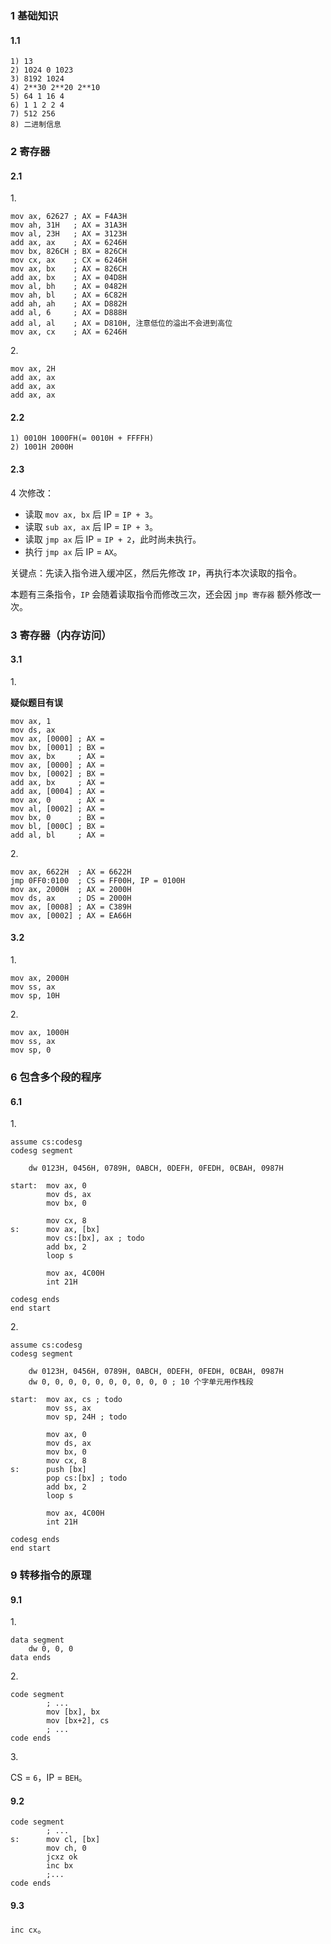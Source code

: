 ### 1 基础知识

#### 1.1

```text
1) 13
2) 1024 0 1023
3) 8192 1024
4) 2**30 2**20 2**10
5) 64 1 16 4
6) 1 1 2 2 4
7) 512 256
8) 二进制信息
```

### 2 寄存器

#### 2.1

1\.

```asmatmel
mov ax, 62627 ; AX = F4A3H
mov ah, 31H   ; AX = 31A3H
mov al, 23H   ; AX = 3123H
add ax, ax    ; AX = 6246H
mov bx, 826CH ; BX = 826CH
mov cx, ax    ; CX = 6246H
mov ax, bx    ; AX = 826CH
add ax, bx    ; AX = 04D8H
mov al, bh    ; AX = 0482H
mov ah, bl    ; AX = 6C82H
add ah, ah    ; AX = D882H
add al, 6     ; AX = D888H
add al, al    ; AX = D810H, 注意低位的溢出不会进到高位
mov ax, cx    ; AX = 6246H
```

2\.

```asmatmel
mov ax, 2H
add ax, ax
add ax, ax
add ax, ax
```

#### 2.2

```text
1) 0010H 1000FH(= 0010H + FFFFH)
2) 1001H 2000H
```

#### 2.3

4 次修改：

- 读取 `mov ax, bx` 后 IP = `IP + 3`。
- 读取 `sub ax, ax` 后 IP = `IP + 3`。
- 读取 `jmp ax` 后 IP = `IP + 2`，此时尚未执行。
- 执行 `jmp ax` 后 IP = `AX`。

关键点：先读入指令进入缓冲区，然后先修改 `IP`，再执行本次读取的指令。

本题有三条指令，`IP` 会随着读取指令而修改三次，还会因 `jmp 寄存器` 额外修改一次。

### 3 寄存器（内存访问）

#### 3.1

1\.

**疑似题目有误**

```asmatmel
mov ax, 1
mov ds, ax
mov ax, [0000] ; AX = 
mov bx, [0001] ; BX = 
mov ax, bx     ; AX = 
mov ax, [0000] ; AX = 
mov bx, [0002] ; BX = 
add ax, bx     ; AX = 
add ax, [0004] ; AX = 
mov ax, 0      ; AX = 
mov al, [0002] ; AX = 
mov bx, 0      ; BX = 
mov bl, [000C] ; BX = 
add al, bl     ; AX = 
```

2\.

```asmatmel
mov ax, 6622H  ; AX = 6622H
jmp 0FF0:0100  ; CS = FF00H, IP = 0100H
mov ax, 2000H  ; AX = 2000H
mov ds, ax     ; DS = 2000H
mov ax, [0008] ; AX = C389H
mov ax, [0002] ; AX = EA66H
```

#### 3.2

1\.

```asmatmel
mov ax, 2000H
mov ss, ax
mov sp, 10H
```

2\.

```asmatmel
mov ax, 1000H
mov ss, ax
mov sp, 0
```

### 6 包含多个段的程序

#### 6.1

1\.

```asmatmel
assume cs:codesg
codesg segment

	dw 0123H, 0456H, 0789H, 0ABCH, 0DEFH, 0FEDH, 0CBAH, 0987H
	
start:  mov ax, 0
		mov ds, ax
		mov bx, 0
		
		mov cx, 8
s:      mov ax, [bx]
		mov cs:[bx], ax ; todo
		add bx, 2
		loop s
		
		mov ax, 4C00H
		int 21H

codesg ends
end start
```

2\.

```asmatmel
assume cs:codesg
codesg segment

	dw 0123H, 0456H, 0789H, 0ABCH, 0DEFH, 0FEDH, 0CBAH, 0987H
	dw 0, 0, 0, 0, 0, 0, 0, 0, 0, 0 ; 10 个字单元用作栈段
	
start:  mov ax, cs ; todo
		mov ss, ax
		mov sp, 24H ; todo
		
		mov ax, 0
		mov ds, ax
		mov bx, 0
		mov cx, 8
s:      push [bx]
		pop cs:[bx] ; todo
		add bx, 2
		loop s
		
		mov ax, 4C00H
		int 21H

codesg ends
end start
```

### 9 转移指令的原理

#### 9.1

1\.

```asmatmel
data segment
	dw 0, 0, 0
data ends
```

2\.

```asmatmel
code segment
		; ...
		mov [bx], bx
		mov [bx+2], cs
		; ...
code ends
```

3\.

CS = `6`，IP = `BEH`。

#### 9.2

```asmatmel
code segment
		; ...
s:      mov cl, [bx]
		mov ch, 0
		jcxz ok
		inc bx
		;...
code ends
```

#### 9.3

`inc cx`。